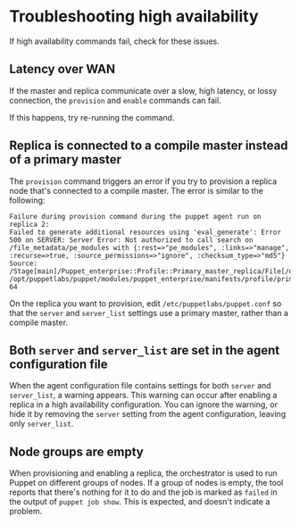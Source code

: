 # Troubleshooting high availability

If high availability commands fail, check for these issues.

## Latency over WAN

If the master and replica communicate over a slow, high latency, or lossy connection, the `provision` and `enable` commands can fail.

If this happens, try re-running the command.

## Replica is connected to a compile master instead of a primary master

The `provision` command triggers an error if you try to provision a replica node that's connected to a compile master. The error is similar to the following:

```
Failure during provision command during the puppet agent run on replica 2:
Failed to generate additional resources using 'eval_generate': Error 500 on SERVER: Server Error: Not authorized to call search on /file_metadata/pe_modules with {:rest=>"pe_modules", :links=>"manage", :recurse=>true, :source_permissions=>"ignore", :checksum_type=>"md5"}
Source: /Stage[main]/Puppet_enterprise::Profile::Primary_master_replica/File[/opt/puppetlabs/server/share/installer/modules]File: /opt/puppetlabs/puppet/modules/puppet_enterprise/manifests/profile/primary_master_replica.ppLine: 64
```

On the replica you want to provision, edit `/etc/puppetlabs/puppet.conf` so that the `server` and `server_list` settings use a primary master, rather than a compile master.

## Both `server` and `server_list` are set in the agent configuration file

When the agent configuration file contains settings for both `server` and `server_list`, a warning appears. This warning can occur after enabling a replica in a high availability configuration. You can ignore the warning, or hide it by removing the `server` setting from the agent configuration, leaving only `server_list`.

## Node groups are empty

When provisioning and enabling a replica, the orchestrator is used to run Puppet on different groups of nodes. If a group of nodes is empty, the tool reports that there's nothing for it to do and the job is marked as `failed` in the output of `puppet job show`. This is expected, and doesn't indicate a problem.


